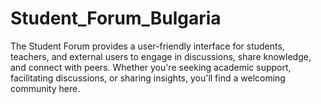 # Student_Forum_Bulgaria
The Student Forum provides a user-friendly interface for students, teachers, and external users to engage in discussions, share knowledge, and connect with peers. Whether you're seeking academic support, facilitating discussions, or sharing insights, you'll find a welcoming community here.

